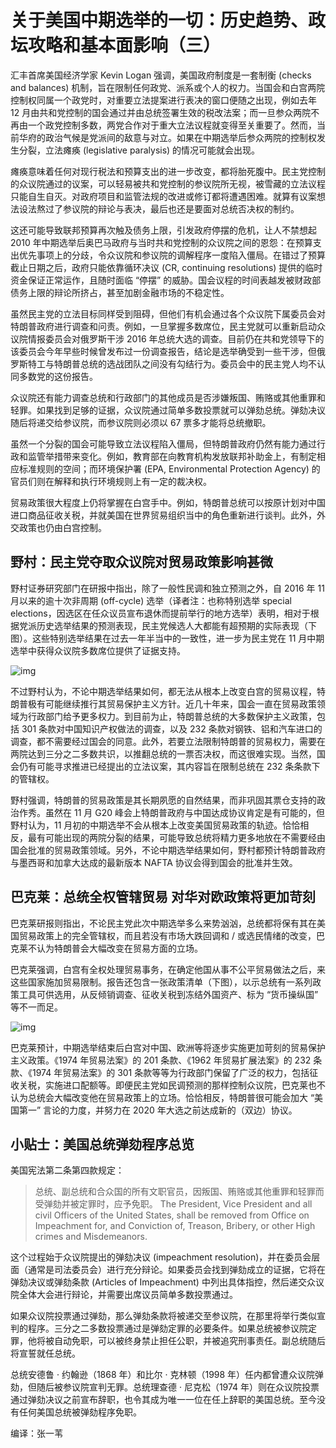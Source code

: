# 关于美国中期选举的一切：历史趋势、政坛攻略和基本面影响（三）

汇丰首席美国经济学家 Kevin Logan 强调，美国政府制度是一套制衡 (checks and balances) 机制，旨在限制任何政党、派系或个人的权力。当国会和白宫两院控制权同属一个政党时，对重要立法提案进行表决的窗口便随之出现，例如去年 12 月由共和党控制的国会通过并由总统签署生效的税改法案；而一旦参众两院不再由一个政党控制多数，两党合作对于重大立法议程就变得至关重要了。然而，当前华府的政治气候是党派间的敌意与对立。如果在中期选举后参众两院的控制权发生分裂，立法瘫痪 (legislative paralysis) 的情况可能就会出现。

瘫痪意味着任何对现行税法和预算支出的进一步改变，都将胎死腹中。民主党控制的众议院通过的议案，可以轻易被共和党控制的参议院所无视，被雪藏的立法议程只能自生自灭。对政府项目和监管法规的改进或修订都将遭遇困难。就算有议案想法设法熬过了参议院的辩论与表决，最后也还是要面对总统否决权的制约。

这还可能导致联邦预算再次触及债务上限，引发政府停摆的危机，让人不禁想起 2010 年中期选举后奥巴马政府与当时共和党控制的众议院之间的恩怨：在预算支出优先事项上的分歧，令众议院和参议院的调解程序一度陷入僵局。在错过了预算截止日期之后，政府只能依靠循环决议 (CR, continuing resolutions) 提供的临时资金保证正常运作，且随时面临 “停摆” 的威胁。国会议程的时间表越发被财政部债务上限的辩论所挤占，甚至加剧金融市场的不稳定性。

虽然民主党的立法目标同样受到阻碍，但他们有机会通过各个众议院下属委员会对特朗普政府进行调查和问责。例如，一旦掌握多数席位，民主党就可以重新启动众议院情报委员会对俄罗斯干涉 2016 年总统大选的调查。目前仍在共和党领导下的该委员会今年早些时候曾发布过一份调查报告，结论是选举确受到一些干涉，但俄罗斯特工与特朗普总统的选战团队之间没有勾结行为。委员会中的民主党人均不认同多数党的这份报告。

众议院还有能力调查总统和行政部门的其他成员是否涉嫌叛国、贿赂或其他重罪和轻罪。如果找到足够的证据，众议院通过简单多数投票就可以弹劾总统。弹劾决议随后将递交给参议院，而参议院则必须以 67 票多才能将总统撤职。

虽然一个分裂的国会可能导致立法议程陷入僵局，但特朗普政府仍然有能力通过行政和监管举措带来变化。例如，教育部在向教育机构发放联邦补助金上，有制定相应标准规则的空间；而环境保护署 (EPA, Environmental Protection Agency) 的官员们则在解释和执行环境规则上有一定的裁决权。

贸易政策很大程度上仍将掌握在白宫手中。例如，特朗普总统可以按原计划对中国进口商品征收关税，并就美国在世界贸易组织当中的角色重新进行谈判。此外，外交政策也仍由白宫控制。

## 野村：民主党夺取众议院对贸易政策影响甚微

野村证券研究部门在研报中指出，除了一般性民调和独立预测之外，自 2016 年 11 月以来的逾十次非周期 (off-cycle) 选举（译者注：也称特别选举 special elections，因选区在任众议员宣布退休而提前举行的地方选举）表明，相对于根据党派历史选举结果的预测表现，民主党候选人大都能有超预期的实际表现（下图）。这些特别选举结果在过去一年半当中的一致性，进一步为民主党在 11 月中期选举中获得众议院多数席位提供了证据支持。

![img](https://quip.com/blob/GeXAAAulx9i/-cfSc8YZPuP-ZiC5KxuNfg?a=nZvUBu41OTIbaHRQRq0RgzbRuUKXpKXVSunbuCU8axAa)

不过野村认为，不论中期选举结果如何，都无法从根本上改变白宫的贸易议程，特朗普极有可能继续推行其贸易保护主义方针。近几十年来，国会一直在贸易政策领域为行政部门给予更多权力。到目前为止，特朗普总统的大多数保护主义政策，包括 301 条款对中国知识产权做法的调查，以及 232 条款对钢铁、铝和汽车进口的调查，都不需要经过国会的同意。此外，若要立法限制特朗普的贸易权力，需要在两院达到三分之二多数共识，以推翻总统的一票否决权，而这很难实现。当然，国会仍有可能寻求推进已经提出的立法议案，其内容旨在限制总统在 232 条条款下的管辖权。

野村强调，特朗普的贸易政策是其长期夙愿的自然结果，而非巩固其票仓支持的政治作秀。虽然在 11 月 G20 峰会上特朗普政府与中国达成协议肯定是有可能的，但野村认为，11 月初的中期选举不会从根本上改变美国贸易政策的轨迹。恰恰相反，最有可能出现的两院分裂的结果，可能导致总统将精力更多地放在不需要经由国会批准的贸易政策领域。另外，不论中期选举结果如何，野村都预计特朗普政府与墨西哥和加拿大达成的最新版本 NAFTA 协议会得到国会的批准并生效。

## 巴克莱：总统全权管辖贸易 对华对欧政策将更加苛刻

巴克莱研报则指出，不论民主党此次中期选举多么来势汹汹，总统都将保有其在美国贸易政策上的完全管辖权，而且若没有市场大跌回调和 / 或选民情绪的改变，巴克莱不认为特朗普会大幅改变在贸易方面的立场。

巴克莱强调，白宫有全权处理贸易事务，在确定他国从事不公平贸易做法之后，来这些国家施加贸易限制。报告还包含一张政策清单（下图），以示总统有一系列政策工具可供选用，从反倾销调查、征收关税到冻结外国资产、标为 “货币操纵国” 等不一而足。

![img](https://quip.com/blob/GeXAAAulx9i/I3nVQQNh_uriAy_Zyx_bkg?a=aE9kjRnv8VrQyv1lQwcVgJWal7DWDDWtkMqUXyID7lYa)

巴克莱预计，中期选举结束后白宫对中国、欧洲等将逐步实施更加苛刻的贸易保护主义政策。《1974 年贸易法案》的 201 条款、《1962 年贸易扩展法案》的 232 条款、《1974 年贸易法案》的 301 条款等等为行政部门保留了广泛的权力，包括征收关税，实施进口配额等。即便民主党如民调预测的那样控制众议院，巴克莱也不认为总统会大幅改变他在贸易政策上的立场。恰恰相反，特朗普很可能会加大 “美国第一” 言论的力度，并努力在 2020 年大选之前达成新的（双边）协议。

## 小贴士：美国总统弹劾程序总览

美国宪法第二条第四款规定：

> 总统、副总统和合众国的所有文职官员，因叛国、贿赂或其他重罪和轻罪而受弹劾并被定罪时，应予免职。
> The President, Vice President and all civil Officers of the United States, shall be removed from Office on Impeachment for, and Conviction of, Treason, Bribery, or other High crimes and Misdemeanors.

这个过程始于众议院提出的弹劾决议 (impeachment resolution)，并在委员会层面（通常是司法委员会）进行充分辩论。如果委员会找到弹劾成立的证据，它将在弹劾决议或弹劾条款 (Articles of Impeachment) 中列出具体指控，然后递交众议院全体大会进行辩论，并需要出席议员简单多数投票通过。

如果众议院投票通过弹劾，那么弹劾条款将被递交至参议院，在那里将举行类似宣判的程序。三分之二多数投票通过是弹劾定罪的必要条件。如果总统被参议院定罪，他将被自动免职，可以被终身禁止担任公职，并被追究刑事责任。副总统随后将宣誓就任总统。

总统安德鲁 · 约翰逊（1868 年）和比尔 · 克林顿（1998 年）任内都曾遭众议院弹劾，但随后被参议院宣判无罪。总统理查德 · 尼克松（1974 年）则在众议院投票通过弹劾决议之前宣布辞职，也令其成为唯一一位在任上辞职的美国总统。至今没有任何美国总统被弹劾程序免职。

编译：张一苇